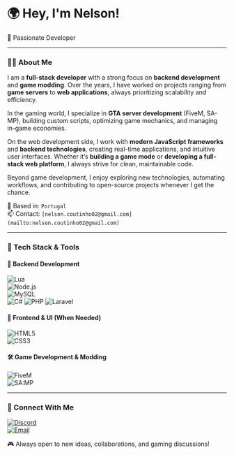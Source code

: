 # 🌍 Hey, I'm Nelson!

🚀 Passionate Developer 

---
### 👨‍💻 About Me  
I am a **full-stack developer** with a strong focus on **backend development** and **game modding**. Over the years, I have worked on projects ranging from **game servers** to **web applications**, always prioritizing scalability and efficiency.  

In the gaming world, I specialize in **GTA server development** (FiveM, SA-MP), building custom scripts, optimizing game mechanics, and managing in-game economies.  

On the web development side, I work with **modern JavaScript frameworks** and **backend technologies**, creating real-time applications, and intuitive user interfaces. Whether it’s **building a game mode** or **developing a full-stack web platform**, I always strive for clean, maintainable code.  

Beyond game development, I enjoy exploring new technologies, automating workflows, and contributing to open-source projects whenever I get the chance.  

📍 Based in: `Portugal`  
📫 Contact: `[nelson.coutinho02@gmail.com](mailto:nelson.coutinho02@gmail.com)`  

---
### 🔧 Tech Stack & Tools  
#### 🎯 Backend Development  
![Lua](https://img.shields.io/badge/-Lua-2C2D72?style=flat&logo=lua&logoColor=white)  
![Node.js](https://img.shields.io/badge/-Node.js-339933?style=flat&logo=nodedotjs&logoColor=white)  
![MySQL](https://img.shields.io/badge/-MySQL-4479A1?style=flat&logo=mysql&logoColor=white)  
![C#](https://img.shields.io/badge/-C%23-239120?style=flat&logo=csharp&logoColor=white)
![PHP](https://img.shields.io/badge/-PHP-9F81F7?style=flat&logo=php&logoColor=white)
![Laravel](https://img.shields.io/badge/-LARAVEL-FF8000?style=flat&logo=laravel&logoColor=white)

#### 🎨 Frontend & UI (When Needed)  
![HTML5](https://img.shields.io/badge/-HTML5-E34F26?style=flat&logo=html5&logoColor=white)  
![CSS3](https://img.shields.io/badge/-CSS3-1572B6?style=flat&logo=css3&logoColor=white)  

#### 🛠️ Game Development & Modding  
![FiveM](https://img.shields.io/badge/-FiveM-FB923C?style=flat&logo=fivem&logoColor=white)  
![SA:MP](https://img.shields.io/badge/-Multi_Theft_Auto-4285F4?style=flat&logo=rockstargames&logoColor=white)  

---
### 📣 Connect With Me  
[![Discord](https://img.shields.io/badge/-nelsonc.-5865F2?style=flat&logo=discord&logoColor=white)](https://discord.com/)  
[![Email](https://img.shields.io/badge/-nelson.coutinho02@gmail.com-333333?style=flat&logo=maildotru&logoColor=white)](mailto:nelson.coutinho02@gmail.com)  

🎮 Always open to new ideas, collaborations, and gaming discussions!  
